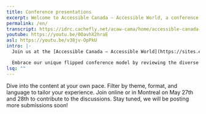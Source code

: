 ```yaml
---
title: Conference presentations
excerpt: Welcome to Accessible Canada — Accessible World, a conference that aims to advance accessibility and inclusive design in various domains.
permalink: /en/
transcript: https://idrc.cachefly.net/acaw-cama/home/accessible-canada-accessible-world-transcript-en.docx
youtube: https://youtu.be/0OavhX2hraE
asl: https://youtu.be/v38jv-OpPkU
intro: |-
  Join us at the [Accessible Canada — Accessible World](https://sites.events.concordia.ca/sites/accessconf/en/accessible-canada-accessible-world/home) conference happening online and in Montreal on May 27 & 28, 2024.

  Embrace our unique flipped conference model by reviewing the diverse array of presentations before the event on this page. This pre-conference exploration allows us to dedicate our time together to tackle 24 critical challenges across four pivotal themes.
lsq: ""
---
```

Dive into the content at your own pace. Filter by theme, format, and language to tailor your experience. Join online or in Montreal on May 27th and 28th to contribute to the discussions. Stay tuned, we will be posting more submissions soon!
